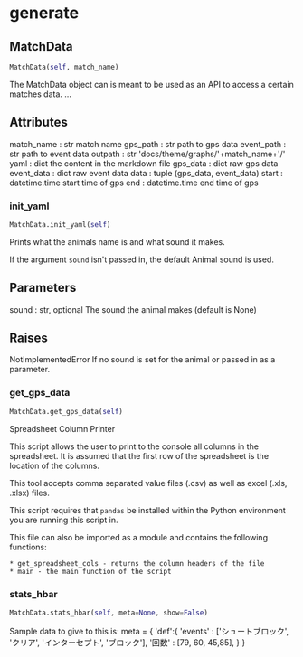 # generate

## MatchData
```python
MatchData(self, match_name)
```

The MatchData object can is meant to be used as an API to access a certain matches data.
...

Attributes
----------
match_name : str
    match name
gps_path : str
    path to gps data
event_path : str
    path to event data
outpath : str
    'docs/theme/graphs/'+match_name+'/'
yaml : dict
    the content in the markdown file
gps_data : dict
    raw gps data
event_data : dict
    raw event data
data : tuple
    (gps_data, event_data)
start : datetime.time
    start time of gps
end : datetime.time
    end time of gps


### init_yaml
```python
MatchData.init_yaml(self)
```
Prints what the animals name is and what sound it makes.

If the argument `sound` isn't passed in, the default Animal
sound is used.

Parameters
----------
sound : str, optional
    The sound the animal makes (default is None)

Raises
------
NotImplementedError
    If no sound is set for the animal or passed in as a
    parameter.

### get_gps_data
```python
MatchData.get_gps_data(self)
```
Spreadsheet Column Printer

This script allows the user to print to the console all columns in the
spreadsheet. It is assumed that the first row of the spreadsheet is the
location of the columns.

This tool accepts comma separated value files (.csv) as well as excel
(.xls, .xlsx) files.

This script requires that `pandas` be installed within the Python
environment you are running this script in.

This file can also be imported as a module and contains the following
functions:

    * get_spreadsheet_cols - returns the column headers of the file
    * main - the main function of the script

### stats_hbar
```python
MatchData.stats_hbar(self, meta=None, show=False)
```

Sample data to give to this is:
meta = {
    'def':{
        'events' : ['シュートブロック', 'クリア', 'インターセプト', 'ブロック'],
        '回数'   : [79, 60, 45,85],
    }
}

